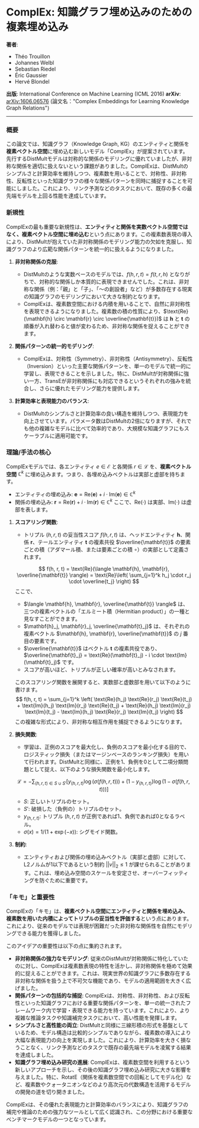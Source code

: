 # ComplEx: 知識グラフ埋め込みのための複素埋め込み

**著者**:
* Théo Trouillon
* Johannes Welbl
* Sebastian Riedel
* Éric Gaussier
* Hervé Blondel

**出版**: International Conference on Machine Learning (ICML 2016)
**arXiv**: [arXiv:1606.06576](https://arxiv.org/pdf/1606.06576) (論文名："Complex Embeddings for Learning Knowledge Graph Relations")

---

### 概要

この論文では、知識グラフ（Knowledge Graph, KG）のエンティティと関係を**複素ベクトル空間**に埋め込む新しいモデル「ComplEx」が提案されています。先行するDistMultモデルは対称的な関係のモデリングに優れていましたが、非対称な関係を適切に扱えないという課題がありました。ComplExは、DistMultのシンプルさと計算効率を維持しつつ、複素数を用いることで、対称性、非対称性、反転性といった知識グラフの様々な関係パターンを同時に捕捉することを可能にしました。これにより、リンク予測などのタスクにおいて、既存の多くの最先端モデルを上回る性能を達成しています。

### 新規性

ComplExの最も重要な新規性は、**エンティティと関係を実数ベクトル空間ではなく、複素ベクトル空間に埋め込む**という点にあります。この複素数表現の導入により、DistMultが抱えていた非対称関係のモデリング能力の欠如を克服し、知識グラフのより広範な関係パターンを統一的に扱えるようになりました。

1.  **非対称関係の克服**:
    * DistMultのような実数ベースのモデルでは、$f(h, r, t) = f(t, r, h)$ となりがちで、対称的な関係しか本質的に表現できませんでした。これは、非対称な関係（例：「親」と「子」、「〜の創設者」など）が多数存在する現実の知識グラフのモデリングにおいて大きな制約となります。
    * ComplExは、複素数空間における内積を用いることで、自然に非対称性を表現できるようになりました。複素数の積の性質により、$\text{Re}(\mathbf{h} \circ \mathbf{r} \circ \overline{\mathbf{t}})$ は $\mathbf{h}$ と $\mathbf{t}$ の順番が入れ替わると値が変わるため、非対称な関係を捉えることができます。

2.  **関係パターンの統一的モデリング**:
    * ComplExは、対称性（Symmetry）、非対称性（Antisymmetry）、反転性（Inversion）といった主要な関係パターンを、単一のモデルで統一的に学習し、表現できることを示しました。特に、DistMultが対称関係に強い一方、TransEが非対称関係にも対応できるというそれぞれの強みを統合し、さらに優れたモデリング能力を提供します。

3.  **計算効率と表現能力のバランス**:
    * DistMultのシンプルさと計算効率の良い構造を維持しつつ、表現能力を向上させています。パラメータ数はDistMultの2倍になりますが、それでも他の複雑なモデルに比べて効率的であり、大規模な知識グラフにもスケーラブルに適用可能です。

### 理論/手法の核心

ComplExモデルでは、各エンティティ $e \in \mathcal{E}$ と各関係 $r \in \mathcal{L}$ を、**複素ベクトル空間** $\mathbb{C}^k$ に埋め込みます。つまり、各埋め込みベクトルは実部と虚部を持ちます。

* エンティティの埋め込み: $\mathbf{e} = \text{Re}(\mathbf{e}) + i \cdot \text{Im}(\mathbf{e}) \in \mathbb{C}^k$
* 関係の埋め込み: $\mathbf{r} = \text{Re}(\mathbf{r}) + i \cdot \text{Im}(\mathbf{r}) \in \mathbb{C}^k$
    ここで、$\text{Re}(\cdot)$ は実部、$\text{Im}(\cdot)$ は虚部を表します。

1.  **スコアリング関数**:
    * トリプル $(h, r, t)$ の妥当性スコア $f(h, r, t)$ は、ヘッドエンティティ $\mathbf{h}$、関係 $\mathbf{r}$、テールエンティティ $\mathbf{t}$ の複素共役 $\overline{\mathbf{t}}$ の要素ごとの積（アダマール積、または要素ごとの積 $\circ$）の実部として定義されます。

    $$
    f(h, r, t) = \text{Re}(\langle \mathbf{h}, \mathbf{r}, \overline{\mathbf{t}} \rangle) = \text{Re}\left( \sum_{j=1}^k h_j \cdot r_j \cdot \overline{t_j} \right)
    $$
    ここで、
    * $\langle \mathbf{h}, \mathbf{r}, \overline{\mathbf{t}} \rangle$ は、三つの複素ベクトルの「エルミート積（Hermitian product）」の一種と見なすことができます。
    * $\mathbf{h}_j, \mathbf{r}_j, \overline{\mathbf{t}_j}$ は、それぞれの複素ベクトル $\mathbf{h}, \mathbf{r}, \overline{\mathbf{t}}$ の $j$ 番目の要素です。
    * $\overline{\mathbf{t}}$ はベクトル $\mathbf{t}$ の複素共役であり、$\overline{\mathbf{t}_j} = \text{Re}(\mathbf{t}_j) - i \cdot \text{Im}(\mathbf{t}_j)$ です。
    * スコアが高いほど、トリプルが正しい確率が高いとみなされます。

    このスコアリング関数を展開すると、実数部と虚数部を用いて以下のように書けます。
    $$
    f(h, r, t) = \sum_{j=1}^k \left( \text{Re}(h_j) \text{Re}(r_j) \text{Re}(t_j) + \text{Im}(h_j) \text{Im}(r_j) \text{Re}(t_j) + \text{Re}(h_j) \text{Im}(r_j) \text{Im}(t_j) - \text{Im}(h_j) \text{Re}(r_j) \text{Im}(t_j) \right)
    $$
    この複雑な形式により、非対称な相互作用を捕捉できるようになります。

2.  **損失関数**:
    * 学習は、正例のスコアを最大化し、負例のスコアを最小化する目的で、ロジスティック損失（またはマージンベースのランキング損失）を用いて行われます。DistMultと同様に、正例を1、負例を0として二項分類問題として捉え、以下のような損失関数を最小化します。

    $$
    \mathcal{L} = - \sum_{(h,r,t) \in S \cup S'} \left[ y_{(h,r,t)} \log(\sigma(f(h,r,t))) + (1-y_{(h,r,t)}) \log(1 - \sigma(f(h,r,t))) \right]
    $$
    * $S$: 正しいトリプルのセット。
    * $S'$: 破損した（負例の）トリプルのセット。
    * $y_{(h,r,t)}$: トリプル $(h,r,t)$ が正例であれば1、負例であれば0となるラベル。
    * $\sigma(x) = 1 / (1 + \exp(-x))$: シグモイド関数。

3.  **制約**:
    * エンティティおよび関係の埋め込みベクトル（実部と虚部）に対して、L2ノルムが1以下であるという制約 $||v||_2 \le 1$ が課せられることがあります。これは、埋め込み空間のスケールを安定させ、オーバーフィッティングを防ぐために重要です。

### 「キモ」と重要性

ComplExの「キモ」は、**複素ベクトル空間にエンティティと関係を埋め込み、複素数を用いた内積によってトリプルの妥当性を評価する**という点にあります。これにより、従来のモデルでは表現が困難だった非対称な関係性を自然にモデリングできる能力を獲得しました。

このアイデアの重要性は以下の点に集約されます。

* **非対称関係の強力なモデリング**: 従来のDistMultが対称関係に特化していたのに対し、ComplExは複素数表現の特性を活かし、非対称関係を極めて効果的に捉えることができます。これは、現実世界の知識グラフに多数存在する非対称な関係を扱う上で不可欠な機能であり、モデルの適用範囲を大きく広げました。
* **関係パターンの包括的な捕捉**: ComplExは、対称性、非対称性、および反転性といった知識グラフにおける重要な関係パターンを、単一の統一されたフレームワーク内で学習・表現できる能力を持っています。これにより、より複雑な推論タスクや知識補完タスクにおいて、高い性能を発揮します。
* **シンプルさと高性能の両立**: DistMultと同様に三線形積の形式を基盤としているため、モデル構造は比較的シンプルでありながら、複素数の導入により大幅な表現能力の向上を実現しました。これにより、計算効率を大きく損なうことなく、リンク予測などのタスクで既存の最先端モデルを凌駕する結果を達成しました。
* **知識グラフ埋め込み研究の進展**: ComplExは、複素数空間を利用するという新しいアプローチを示し、その後の知識グラフ埋め込み研究に大きな影響を与えました。特に、RotatE（関係を複素数空間での回転としてモデル化）など、複素数やクォータニオンなどのより高次元の代数構造を活用するモデルの開発の道を切り開きました。

ComplExは、その優れた表現能力と計算効率のバランスにより、知識グラフの補完や推論のための強力なツールとして広く認識され、この分野における重要なベンチマークモデルの一つとなっています。
